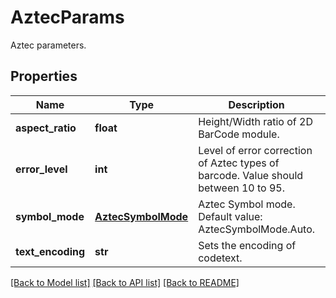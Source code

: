 # AztecParams

Aztec parameters.

## Properties

Name | Type | Description | Notes
---- | ---- | ----------- | -----
**aspect_ratio** | **float** | Height/Width ratio of 2D BarCode module. | [optional] 
**error_level** | **int** | Level of error correction of Aztec types of barcode. Value should between 10 to 95. | [optional] 
**symbol_mode** | [**AztecSymbolMode**](AztecSymbolMode.md) | Aztec Symbol mode. Default value: AztecSymbolMode.Auto. | [optional] 
**text_encoding** | **str** | Sets the encoding of codetext. | [optional] 

[[Back to Model list]](../README.md#documentation-for-models) [[Back to API list]](../README.md#documentation-for-api-endpoints) [[Back to README]](../README.md)
